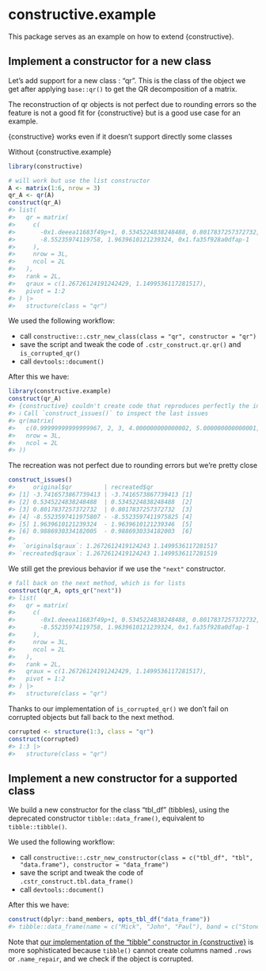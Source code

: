 
<!-- README.md is generated from README.Rmd. Please edit that file -->

# constructive.example

This package serves as an example on how to extend {constructive}.

## Implement a constructor for a new class

Let’s add support for a new class : “qr”. This is the class of the
object we get after applying `base::qr()` to get the QR decomposition of
a matrix.

The reconstruction of qr objects is not perfect due to rounding errors
so the feature is not a good fit for {constructive} but is a good use
case for an example.

{constructive} works even if it doesn’t support directly some classes

Without {constructive.example}

``` r
library(constructive)

# will work but use the list constructor
A <- matrix(1:6, nrow = 3)
qr_A <- qr(A)
construct(qr_A)
#> list(
#>   qr = matrix(
#>     c(
#>       -0x1.deeea11683f49p+1, 0.5345224838248488, 0.8017837257372732,
#>       -8.55235974119758, 1.9639610121239324, 0x1.fa35f928a0dfap-1
#>     ),
#>     nrow = 3L,
#>     ncol = 2L
#>   ),
#>   rank = 2L,
#>   qraux = c(1.26726124191242429, 1.1499536117281517),
#>   pivot = 1:2
#> ) |>
#>   structure(class = "qr")
```

We used the following workflow:

- call `constructive::.cstr_new_class(class = "qr", constructor = "qr")`
- save the script and tweak the code of `.cstr_construct.qr.qr()` and
  `is_corrupted_qr()`
- call `devtools::document()`

After this we have:

``` r
library(constructive.example)
construct(qr_A)
#> {constructive} couldn't create code that reproduces perfectly the input
#> ℹ Call `construct_issues()` to inspect the last issues
#> qr(matrix(
#>   c(0.99999999999999967, 2, 3, 4.000000000000002, 5.000000000000001, 6.000000000000001),
#>   nrow = 3L,
#>   ncol = 2L
#> ))
```

The recreation was not perfect due to rounding errors but we’re pretty
close

``` r
construct_issues()
#>     original$qr         | recreated$qr           
#> [1] -3.7416573867739413 | -3.7416573867739413 [1]
#> [2] 0.5345224838248488  | 0.5345224838248488  [2]
#> [3] 0.8017837257372732  | 0.8017837257372732  [3]
#> [4] -8.5523597411975807 - -8.5523597411975825 [4]
#> [5] 1.9639610121239324  - 1.9639610121239346  [5]
#> [6] 0.9886930334182005  - 0.9886930334182003  [6]
#> 
#>  `original$qraux`: 1.2672612419124243 1.1499536117281517
#> `recreated$qraux`: 1.2672612419124243 1.1499536117281519
```

We still get the previous behavior if we use the `"next"` constructor.

``` r
# fall back on the next method, which is for lists
construct(qr_A, opts_qr("next"))
#> list(
#>   qr = matrix(
#>     c(
#>       -0x1.deeea11683f49p+1, 0.5345224838248488, 0.8017837257372732,
#>       -8.55235974119758, 1.9639610121239324, 0x1.fa35f928a0dfap-1
#>     ),
#>     nrow = 3L,
#>     ncol = 2L
#>   ),
#>   rank = 2L,
#>   qraux = c(1.26726124191242429, 1.1499536117281517),
#>   pivot = 1:2
#> ) |>
#>   structure(class = "qr")
```

Thanks to our implementation of `is_corrupted_qr()` we don’t fail on
corrupted objects but fall back to the next method.

``` r
corrupted <- structure(1:3, class = "qr")
construct(corrupted)
#> 1:3 |>
#>   structure(class = "qr")
```

## Implement a new constructor for a supported class

We build a new constructor for the class “tbl_df” (tibbles), using the
deprecated constructor `tibble::data_frame()`, equivalent to
`tibble::tibble()`.

We used the following workflow:

- call
  `constructive::.cstr_new_constructor(class = c("tbl_df", "tbl", "data.frame"), constructor = "data_frame")`
- save the script and tweak the code of
  `.cstr_construct.tbl.data_frame()`
- call `devtools::document()`

After this we have:

``` r
construct(dplyr::band_members, opts_tbl_df("data_frame"))
#> tibble::data_frame(name = c("Mick", "John", "Paul"), band = c("Stones", "Beatles", "Beatles"))
```

Note that [our implementation of the “tibble” constructor in
{constructive}](https://github.com/cynkra/constructive/blob/86d8d3d47081e17a691cde1188c838c80b072e56/R/s3-tbl_df.R#L54)
is more sophisticated because `tibble()` cannot create columns named
`.rows` or `.name_repair`, and we check if the object is corrupted.
